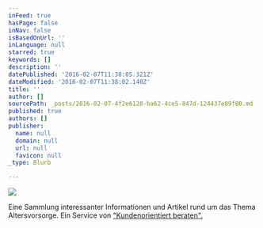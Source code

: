 ```yaml
---
inFeed: true
hasPage: false
inNav: false
isBasedOnUrl: ''
inLanguage: null
starred: true
keywords: []
description: ''
datePublished: '2016-02-07T11:38:05.321Z'
dateModified: '2016-02-07T11:38:02.140Z'
title: ''
author: []
sourcePath: _posts/2016-02-07-4f2e6128-ba62-4ce5-847d-124437e89f00.md
published: true
authors: []
publisher:
  name: null
  domain: null
  url: null
  favicon: null
_type: Blurb

---
```

![](https://the-grid-user-content.s3-us-west-2.amazonaws.com/4f7051b5-1bab-4135-b053-241058eb0e6f.jpg)

Eine Sammlung interessanter Informationen und Artikel rund um das Thema Altersvorsorge. Ein Service von ["Kundenorientiert beraten".][0]

[0]: http://www.kundenorientiert-beraten.de/